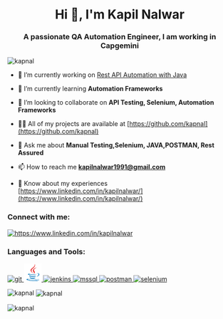<h1 align="center">Hi 👋, I'm Kapil Nalwar</h1>
<h3 align="center">A passionate QA Automation Engineer, I am working in Capgemini</h3>

<p align="left"> <img src="https://komarev.com/ghpvc/?username=kapnal&label=Profile%20views&color=0e75b6&style=flat" alt="kapnal" /> </p>

- 🔭 I’m currently working on [Rest API Automation with Java](https://github.com/kapnal/RestAPIAutomationFramework.git)

- 🌱 I’m currently learning **Automation Frameworks**

- 👯 I’m looking to collaborate on **API Testing, Selenium, Automation Frameworks**

- 👨‍💻 All of my projects are available at [https://github.com/kapnal](https://github.com/kapnal)

- 💬 Ask me about **Manual Testing,Selenium, JAVA,POSTMAN, Rest Assured**

- 📫 How to reach me **kapilnalwar1991@gmail.com**

- 📄 Know about my experiences [https://www.linkedin.com/in/kapilnalwar/](https://www.linkedin.com/in/kapilnalwar/)

<h3 align="left">Connect with me:</h3>
<p align="left">
<a href="https://linkedin.com/in/https://www.linkedin.com/in/kapilnalwar" target="blank"><img align="center" src="https://raw.githubusercontent.com/rahuldkjain/github-profile-readme-generator/master/src/images/icons/Social/linked-in-alt.svg" alt="https://www.linkedin.com/in/kapilnalwar" height="30" width="40" /></a>
</p>

<h3 align="left">Languages and Tools:</h3>
<p align="left"> <a href="https://git-scm.com/" target="_blank" rel="noreferrer"> <img src="https://www.vectorlogo.zone/logos/git-scm/git-scm-icon.svg" alt="git" width="40" height="40"/> </a> <a href="https://www.java.com" target="_blank" rel="noreferrer"> <img src="https://raw.githubusercontent.com/devicons/devicon/master/icons/java/java-original.svg" alt="java" width="40" height="40"/> </a> <a href="https://www.jenkins.io" target="_blank" rel="noreferrer"> <img src="https://www.vectorlogo.zone/logos/jenkins/jenkins-icon.svg" alt="jenkins" width="40" height="40"/> </a> <a href="https://www.microsoft.com/en-us/sql-server" target="_blank" rel="noreferrer"> <img src="https://www.svgrepo.com/show/303229/microsoft-sql-server-logo.svg" alt="mssql" width="40" height="40"/> </a> <a href="https://postman.com" target="_blank" rel="noreferrer"> <img src="https://www.vectorlogo.zone/logos/getpostman/getpostman-icon.svg" alt="postman" width="40" height="40"/> </a> <a href="https://www.selenium.dev" target="_blank" rel="noreferrer"> <img src="https://raw.githubusercontent.com/detain/svg-logos/780f25886640cef088af994181646db2f6b1a3f8/svg/selenium-logo.svg" alt="selenium" width="40" height="40"/> </a> </p>

<p><img align="left" src="https://github-readme-stats.vercel.app/api/top-langs?username=kapnal&show_icons=true&locale=en&layout=compact" alt="kapnal" /></p>

<p>&nbsp;<img align="center" src="https://github-readme-stats.vercel.app/api?username=kapnal&show_icons=true&locale=en" alt="kapnal" /></p>

<p><img align="center" src="https://github-readme-streak-stats.herokuapp.com/?user=kapnal&" alt="kapnal" /></p>
